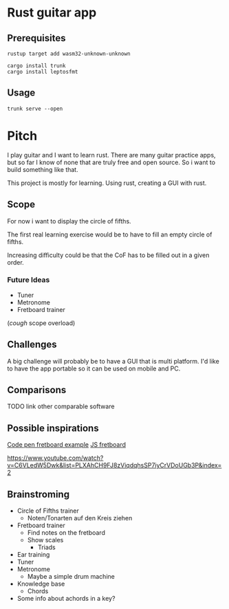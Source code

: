 # Rust guitar app


## Prerequisites

```
rustup target add wasm32-unknown-unknown

cargo install trunk
cargo install leptosfmt
```

## Usage

`trunk serve --open`


# Pitch

I play guitar and I want to learn rust. There are many guitar practice apps, but so far I know of none that are truly free and open source. So i want to build something like that.

This project is mostly for learning. Using rust, creating a GUI with rust.

## Scope

For now i want to display the circle of fifths. 

The first real learning exercise would be to have to fill an empty circle of fifths.

Increasing difficulty could be that the CoF has to be filled out in a given order.

### Future Ideas

- Tuner
- Metronome
- Fretboard trainer

(*cough* scope overload)

## Challenges

A big challenge will probably be to have a GUI that is multi platform. I'd like to have the app portable so it can be used on mobile and PC. 

## Comparisons

TODO link other comparable software

## Possible inspirations

[Code pen fretboard example](https://codepen.io/DreySkee/pen/bddpqM)
[JS fretboard](https://github.com/metaescape/js-fretboard)

https://www.youtube.com/watch?v=C6VLedW5Dwk&list=PLXAhCH9FJ8zViqdqhsSP7iyCrVDoUGb3P&index=2


## Brainstroming

- Circle of Fifths trainer
  - Noten/Tonarten auf den Kreis ziehen
- Fretboard trainer
  - Find notes on the fretboard
  - Show scales
    - Triads
- Ear training
- Tuner
- Metronome
  - Maybe a simple drum machine
- Knowledge base
  - Chords
- Some info about achords in a key?
